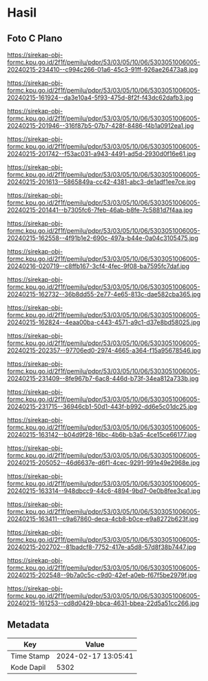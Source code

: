 # Hasil

## Foto C Plano

https://sirekap-obj-formc.kpu.go.id/2f1f/pemilu/pdpr/53/03/05/10/06/5303051006005-20240215-234410--c994c266-01a6-45c3-91ff-926ae26473a8.jpg

https://sirekap-obj-formc.kpu.go.id/2f1f/pemilu/pdpr/53/03/05/10/06/5303051006005-20240215-161924--da3e10a4-5f93-475d-8f2f-f43dc62dafb3.jpg

https://sirekap-obj-formc.kpu.go.id/2f1f/pemilu/pdpr/53/03/05/10/06/5303051006005-20240215-201946--316f87b5-07b7-428f-8486-f4b1a0912ea1.jpg

https://sirekap-obj-formc.kpu.go.id/2f1f/pemilu/pdpr/53/03/05/10/06/5303051006005-20240215-201742--f53ac031-a943-4491-ad5d-2930d0f16e61.jpg

https://sirekap-obj-formc.kpu.go.id/2f1f/pemilu/pdpr/53/03/05/10/06/5303051006005-20240215-201613--5865849a-cc42-4381-abc3-de1adf1ee7ce.jpg

https://sirekap-obj-formc.kpu.go.id/2f1f/pemilu/pdpr/53/03/05/10/06/5303051006005-20240215-201441--b7305fc6-7feb-46ab-b8fe-7c5881d7f4aa.jpg

https://sirekap-obj-formc.kpu.go.id/2f1f/pemilu/pdpr/53/03/05/10/06/5303051006005-20240215-162558--4f91b1e2-690c-497a-b44e-0a04c3105475.jpg

https://sirekap-obj-formc.kpu.go.id/2f1f/pemilu/pdpr/53/03/05/10/06/5303051006005-20240216-020719--c8ffb167-3cf4-4fec-9f08-ba7595fc7daf.jpg

https://sirekap-obj-formc.kpu.go.id/2f1f/pemilu/pdpr/53/03/05/10/06/5303051006005-20240215-162732--36b8dd55-2e77-4e65-813c-dae582cba365.jpg

https://sirekap-obj-formc.kpu.go.id/2f1f/pemilu/pdpr/53/03/05/10/06/5303051006005-20240215-162824--4eaa00ba-c443-4571-a9c1-d37e8bd58025.jpg

https://sirekap-obj-formc.kpu.go.id/2f1f/pemilu/pdpr/53/03/05/10/06/5303051006005-20240215-202357--97706ed0-2974-4665-a364-f15a95678546.jpg

https://sirekap-obj-formc.kpu.go.id/2f1f/pemilu/pdpr/53/03/05/10/06/5303051006005-20240215-231409--8fe967b7-6ac8-446d-b73f-34ea812a733b.jpg

https://sirekap-obj-formc.kpu.go.id/2f1f/pemilu/pdpr/53/03/05/10/06/5303051006005-20240215-231715--36946cb1-50d1-443f-b992-dd6e5c01dc25.jpg

https://sirekap-obj-formc.kpu.go.id/2f1f/pemilu/pdpr/53/03/05/10/06/5303051006005-20240215-163142--b04d9f28-16bc-4b6b-b3a5-4ce15ce66177.jpg

https://sirekap-obj-formc.kpu.go.id/2f1f/pemilu/pdpr/53/03/05/10/06/5303051006005-20240215-205052--46d6637e-d6f1-4cec-9291-991e49e2968e.jpg

https://sirekap-obj-formc.kpu.go.id/2f1f/pemilu/pdpr/53/03/05/10/06/5303051006005-20240215-163314--948dbcc9-44c6-4894-9bd7-0e0b8fee3ca1.jpg

https://sirekap-obj-formc.kpu.go.id/2f1f/pemilu/pdpr/53/03/05/10/06/5303051006005-20240215-163411--c9a67860-deca-4cb8-b0ce-e9a8272b623f.jpg

https://sirekap-obj-formc.kpu.go.id/2f1f/pemilu/pdpr/53/03/05/10/06/5303051006005-20240215-202702--81badcf8-7752-417e-a5d8-57d8f38b7447.jpg

https://sirekap-obj-formc.kpu.go.id/2f1f/pemilu/pdpr/53/03/05/10/06/5303051006005-20240215-202548--9b7a0c5c-c9d0-42ef-a0eb-f67f5be2979f.jpg

https://sirekap-obj-formc.kpu.go.id/2f1f/pemilu/pdpr/53/03/05/10/06/5303051006005-20240215-161253--cd8d0429-bbca-4631-bbea-22d5a51cc266.jpg


## Metadata

| Key        | Value               |
| ---------- | ------------------- |
| Time Stamp | 2024-02-17 13:05:41 |
| Kode Dapil | 5302                |




